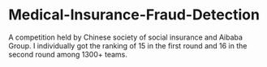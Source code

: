 # Medical-Insurance-Fraud-Detection
A competition held by Chinese society of social insurance and Aibaba Group. I individually got the ranking of 15 in the first round and 16 in the second round among 1300+ teams.
